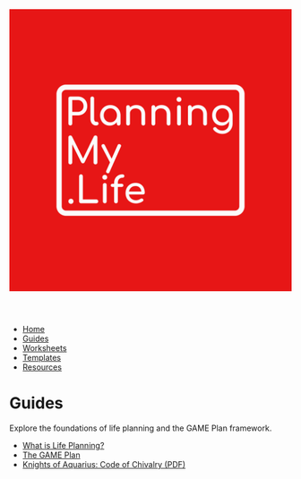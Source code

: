 <link rel="stylesheet" href="../style.css">

<header>
  <a href="../index.html">
    <img src="../assets/Original.png" alt="Planning My Life Logo" class="logo">
  </a>
</header>

<nav>
  <ul>
    <li><a href="../index.html">Home</a></li>
    <li><a href="../Guides/">Guides</a></li>
    <li><a href="../Worksheets/">Worksheets</a></li>
    <li><a href="../Templates/">Templates</a></li>
    <li><a href="../Public-Resources/">Resources</a></li>
  </ul>
</nav>

# Guides

Explore the foundations of life planning and the GAME Plan framework.

- [What is Life Planning?](./What-is-Life-Planning.html)  
- [The GAME Plan](./The-GAME-Plan.html)  
- <a href="./Code-of-Chivalry.pdf" target="_blank">Knights of Aquarius: Code of Chivalry (PDF)</a>
